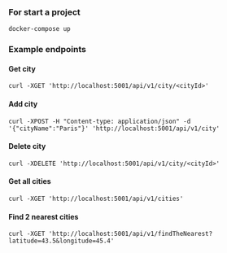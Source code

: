 ### For start a project
`docker-compose up`

### Example endpoints
#### Get city
`curl -XGET 'http://localhost:5001/api/v1/city/<cityId>'`

#### Add city
`curl -XPOST -H "Content-type: application/json" -d '{"cityName":"Paris"}' 'http://localhost:5001/api/v1/city'`

#### Delete city
`curl -XDELETE 'http://localhost:5001/api/v1/city/<cityId>'`

#### Get all cities
`curl -XGET 'http://localhost:5001/api/v1/cities'`

#### Find 2 nearest cities
`curl -XGET 'http://localhost:5001/api/v1/findTheNearest?latitude=43.5&longitude=45.4'`
